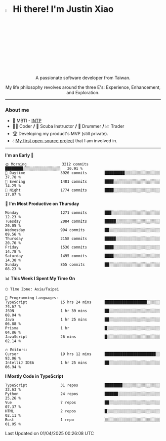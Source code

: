 # <img src="https://media.giphy.com/media/hvRJCLFzcasrR4ia7z/giphy.gif" width="5%">Hi there! I'm Justin Xiao
<p align="center">A passionate software developer from Taiwan.  </p>
<p align="center">My life philosophy revolves around the three E's: Experience, Enhancement, and Exploration.</p>

---
### About me
- 👀 MBTI - [INTP](https://www.16personalities.com/intp-personality)
- 👨‍💻 Coder **/** 🤿 Scuba Instructor **/** 🥁 Drummer **/** 📈 Trader
- 🏆 Developing my product's MVP (still private).
- 💧 [My first open-source project](https://github.com/Game-as-a-Service/Game-Lobby-Web) that I am involved in.

---
<!--START_SECTION:waka-->
**I'm an Early 🐤** 

```text
🌞 Morning                3212 commits        ████████░░░░░░░░░░░░░░░░░   30.91 % 
🌆 Daytime                3926 commits        █████████░░░░░░░░░░░░░░░░   37.78 % 
🌃 Evening                1481 commits        ████░░░░░░░░░░░░░░░░░░░░░   14.25 % 
🌙 Night                  1774 commits        ████░░░░░░░░░░░░░░░░░░░░░   17.07 % 
```
📅 **I'm Most Productive on Thursday** 

```text
Monday                   1271 commits        ███░░░░░░░░░░░░░░░░░░░░░░   12.23 % 
Tuesday                  2084 commits        █████░░░░░░░░░░░░░░░░░░░░   20.05 % 
Wednesday                994 commits         ██░░░░░░░░░░░░░░░░░░░░░░░   09.56 % 
Thursday                 2158 commits        █████░░░░░░░░░░░░░░░░░░░░   20.76 % 
Friday                   1536 commits        ████░░░░░░░░░░░░░░░░░░░░░   14.78 % 
Saturday                 1495 commits        ████░░░░░░░░░░░░░░░░░░░░░   14.38 % 
Sunday                   855 commits         ██░░░░░░░░░░░░░░░░░░░░░░░   08.23 % 
```


📊 **This Week I Spent My Time On** 

```text
🕑︎ Time Zone: Asia/Taipei

💬 Programming Languages: 
TypeScript               15 hrs 24 mins      ███████████████████░░░░░░   74.67 % 
JSON                     1 hr 39 mins        ██░░░░░░░░░░░░░░░░░░░░░░░   08.04 % 
Java                     1 hr 25 mins        ██░░░░░░░░░░░░░░░░░░░░░░░   06.88 % 
Prisma                   1 hr                █░░░░░░░░░░░░░░░░░░░░░░░░   04.86 % 
JavaScript               26 mins             █░░░░░░░░░░░░░░░░░░░░░░░░   02.14 % 

🔥 Editors: 
Cursor                   19 hrs 12 mins      ███████████████████████░░   93.06 % 
IntelliJ IDEA            1 hr 25 mins        ██░░░░░░░░░░░░░░░░░░░░░░░   06.94 % 
```

**I Mostly Code in TypeScript** 

```text
TypeScript               31 repos            ████████░░░░░░░░░░░░░░░░░   32.63 % 
Python                   24 repos            ██████░░░░░░░░░░░░░░░░░░░   25.26 % 
Vue                      7 repos             ██░░░░░░░░░░░░░░░░░░░░░░░   07.37 % 
HTML                     2 repos             █░░░░░░░░░░░░░░░░░░░░░░░░   02.11 % 
Rust                     1 repo              ░░░░░░░░░░░░░░░░░░░░░░░░░   01.05 % 
```




 Last Updated on 01/04/2025 00:26:08 UTC
<!--END_SECTION:waka-->
